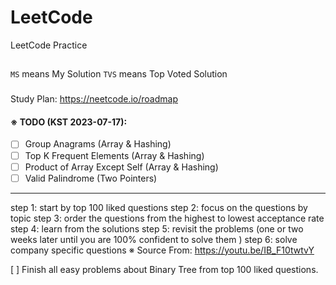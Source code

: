 # LeetCode

LeetCode Practice

##

`MS` means My Solution
`TVS` means Top Voted Solution

###

Study Plan: https://neetcode.io/roadmap

#### ※ TODO (KST 2023-07-17):

- [ ] Group Anagrams (Array & Hashing)
- [ ] Top K Frequent Elements (Array & Hashing)
- [ ] Product of Array Except Self (Array & Hashing)
- [ ] Valid Palindrome (Two Pointers)

---

step 1: start by top 100 liked questions
step 2: focus on the questions by topic
step 3: order the questions from the highest to lowest acceptance rate
step 4: learn from the solutions
step 5: revisit the problems (one or two weeks later until you are 100% confident to solve them )
step 6: solve company specific questions
※ Source From: https://youtu.be/IB_F10twtvY

[ ] Finish all easy problems about Binary Tree from top 100 liked questions.
